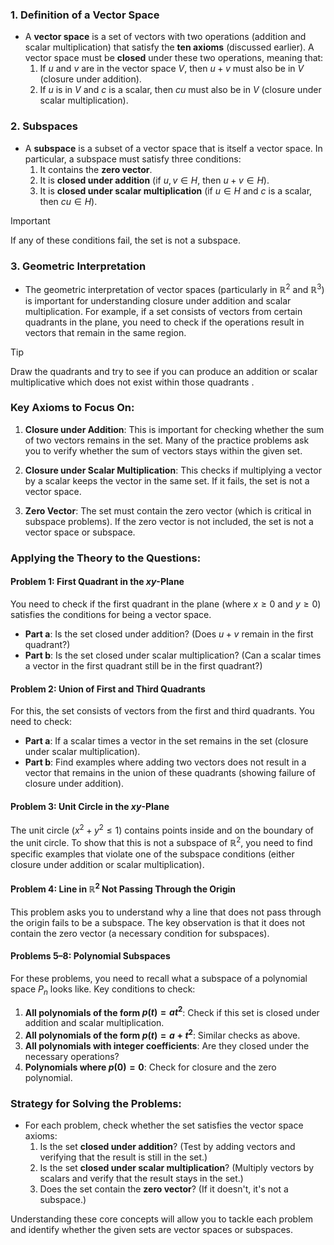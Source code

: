 ### 1. **Definition of a Vector Space**
   - A **vector space** is a set of vectors with two operations (addition and scalar multiplication) that satisfy the **ten axioms** (discussed earlier). A vector space must be **closed** under these two operations, meaning that:
     1. If $u$ and $v$ are in the vector space $V$, then $u + v$ must also be in $V$ (closure under addition).
     2. If $u$ is in $V$ and $c$ is a scalar, then $cu$ must also be in $V$ (closure under scalar multiplication).
### 2. **Subspaces**
   - A **subspace** is a subset of a vector space that is itself a vector space. In particular, a subspace must satisfy three conditions:
     1. It contains the **zero vector**.
     2. It is **closed under addition** (if $u, v \in H$, then $u + v \in H$).
     3. It is **closed under scalar multiplication** (if $u \in H$ and $c$ is a scalar, then $cu \in H$).

> [!important] 
> If any of these conditions fail, the set is not a subspace. 

### 3. **Geometric Interpretation**
   - The geometric interpretation of vector spaces (particularly in $\mathbb{R}^2$ and $\mathbb{R}^3$) is important for understanding closure under addition and scalar multiplication. For example, if a set consists of vectors from certain quadrants in the plane, you need to check if the operations result in vectors that remain in the same region.

> [!tip] 
> Draw the quadrants and try to see if you can produce an addition or scalar multiplicative which does not exist within those quadrants . 

### Key Axioms to Focus On:
   
1. **Closure under Addition**: This is important for checking whether the sum of two vectors remains in the set. Many of the practice problems ask you to verify whether the sum of vectors stays within the given set.

2. **Closure under Scalar Multiplication**: This checks if multiplying a vector by a scalar keeps the vector in the same set. If it fails, the set is not a vector space.

3. **Zero Vector**: The set must contain the zero vector (which is critical in subspace problems). If the zero vector is not included, the set is not a vector space or subspace.

### Applying the Theory to the Questions:

#### Problem 1: First Quadrant in the $xy$-Plane
You need to check if the first quadrant in the plane (where $x \geq 0$ and $y \geq 0$) satisfies the conditions for being a vector space.
- **Part a**: Is the set closed under addition? (Does $u + v$ remain in the first quadrant?)
- **Part b**: Is the set closed under scalar multiplication? (Can a scalar times a vector in the first quadrant still be in the first quadrant?)

#### Problem 2: Union of First and Third Quadrants
For this, the set consists of vectors from the first and third quadrants. You need to check:
- **Part a**: If a scalar times a vector in the set remains in the set (closure under scalar multiplication).
- **Part b**: Find examples where adding two vectors does not result in a vector that remains in the union of these quadrants (showing failure of closure under addition).

#### Problem 3: Unit Circle in the $xy$-Plane
The unit circle ($x^2 + y^2 \leq 1$) contains points inside and on the boundary of the unit circle. To show that this is not a subspace of $\mathbb{R}^2$, you need to find specific examples that violate one of the subspace conditions (either closure under addition or scalar multiplication).

#### Problem 4: Line in $\mathbb{R}^2$ Not Passing Through the Origin
This problem asks you to understand why a line that does not pass through the origin fails to be a subspace. The key observation is that it does not contain the zero vector (a necessary condition for subspaces).

#### Problems 5–8: Polynomial Subspaces
For these problems, you need to recall what a subspace of a polynomial space $P_n$ looks like. Key conditions to check:
1. **All polynomials of the form $p(t) = at^2$**: Check if this set is closed under addition and scalar multiplication.
2. **All polynomials of the form $p(t) = a + t^2$**: Similar checks as above.
3. **All polynomials with integer coefficients**: Are they closed under the necessary operations?
4. **Polynomials where $p(0) = 0$**: Check for closure and the zero polynomial.

### Strategy for Solving the Problems:
- For each problem, check whether the set satisfies the vector space axioms:
  1. Is the set **closed under addition**? (Test by adding vectors and verifying that the result is still in the set.)
  2. Is the set **closed under scalar multiplication**? (Multiply vectors by scalars and verify that the result stays in the set.)
  3. Does the set contain the **zero vector**? (If it doesn't, it's not a subspace.)

Understanding these core concepts will allow you to tackle each problem and identify whether the given sets are vector spaces or subspaces.